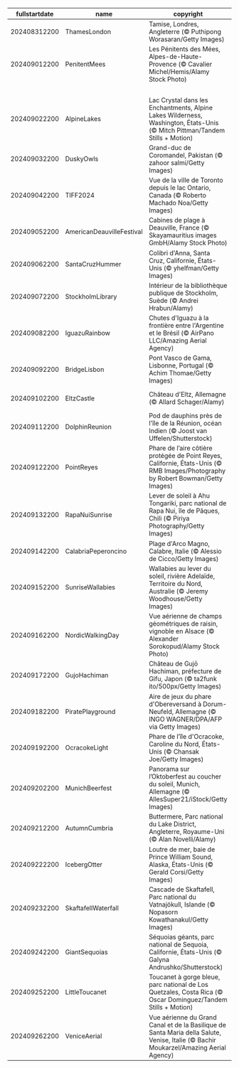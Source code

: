 |fullstartdate|name|copyright|title|image|
|--|--|--|--|--|
202408312200|ThamesLondon|Tamise, Londres, Angleterre (© Puthipong Worasaran/Getty Images)|Au flux de la mémoire britannique|![](/fr-FR/2024/09/202408312200ThamesLondon.jpg)|
202409012200|PenitentMees|Les Pénitents des Mées, Alpes-de-Haute-Provence (© Cavalier Michel/Hemis/Alamy Stock Photo)|Les Géants de la Haute-Provence|![](/fr-FR/2024/09/202409012200PenitentMees.jpg)|
||||![](/fr-FR/2024/09/.jpg)|
202409022200|AlpineLakes|Lac Crystal dans les Enchantments, Alpine Lakes Wilderness, Washington, États-Unis (© Mitch Pittman/Tandem Stills + Motion)|Une beauté intacte comme au premier jour|![](/fr-FR/2024/09/202409022200AlpineLakes.jpg)|
202409032200|DuskyOwls|Grand-duc de Coromandel, Pakistan (© zahoor salmi/Getty Images)|Les seigneurs de la nuit|![](/fr-FR/2024/09/202409032200DuskyOwls.jpg)|
202409042200|TIFF2024|Vue de la ville de Toronto depuis le lac Ontario, Canada (© Roberto Machado Noa/Getty Images)|Clap, moteur, ça tourne !|![](/fr-FR/2024/09/202409042200TIFF2024.jpg)|
202409052200|AmericanDeauvilleFestival|Cabines de plage à Deauville, France (© Skayamauritius images GmbH/Alamy Stock Photo)|Moteur… action !|![](/fr-FR/2024/09/202409052200AmericanDeauvilleFestival.jpg)|
202409062200|SantaCruzHummer|Colibri d'Anna, Santa Cruz, Californie, États-Unis (© yhelfman/Getty Images)|En chantant...|![](/fr-FR/2024/09/202409062200SantaCruzHummer.jpg)|
202409072200|StockholmLibrary|Intérieur de la bibliothèque publique de Stockholm, Suède (© Andrei Hrabun/Alamy)|Un chapitre qui s’écrit ensemble|![](/fr-FR/2024/09/202409072200StockholmLibrary.jpg)|
202409082200|IguazuRainbow|Chutes d'Iguazu à la frontière entre l'Argentine et le Brésil (© AirPano LLC/Amazing Aerial Agency)|Quand les arcs-en-ciel s’en mêlent|![](/fr-FR/2024/09/202409082200IguazuRainbow.jpg)|
202409092200|BridgeLisbon|Pont Vasco de Gama, Lisbonne, Portugal (© Achim Thomae/Getty Images)|De l’horizon à la mer|![](/fr-FR/2024/09/202409092200BridgeLisbon.jpg)|
202409102200|EltzCastle|Château d'Eltz, Allemagne (© Allard Schager/Alamy)|Château d’Eltz, Allemagne|![](/fr-FR/2024/09/202409102200EltzCastle.jpg)|
202409112200|DolphinReunion|Pod de dauphins près de l'île de la Réunion, océan Indien (© Joost van Uffelen/Shutterstock)|Le grand bleu|![](/fr-FR/2024/09/202409112200DolphinReunion.jpg)|
202409122200|PointReyes|Phare de l’aire côtière protégée de Point Reyes, Californie, États-Unis (© RMB Images/Photography by Robert Bowman/Getty Images)|Un havre de paix et de nature|![](/fr-FR/2024/09/202409122200PointReyes.jpg)|
202409132200|RapaNuiSunrise|Lever de soleil à Ahu Tongariki, parc national de Rapa Nui, île de Pâques, Chili (© Piriya Photography/Getty Images)|De bon moaï-tin|![](/fr-FR/2024/09/202409132200RapaNuiSunrise.jpg)|
202409142200|CalabriaPeperoncino|Plage d'Arco Magno, Calabre, Italie (© Alessio de Cicco/Getty Images)|Rouge piment et bleu azur|![](/fr-FR/2024/09/202409142200CalabriaPeperoncino.jpg)|
202409152200|SunriseWallabies|Wallabies au lever du soleil, rivière Adelaïde, Territoire du Nord, Australie (© Jeremy Woodhouse/Getty Images)|Au saut du lit|![](/fr-FR/2024/09/202409152200SunriseWallabies.jpg)|
202409162200|NordicWalkingDay|Vue aérienne de champs géométriques de raisin, vignoble en Alsace (© Alexander Sorokopud/Alamy Stock Photo)|En marche !|![](/fr-FR/2024/09/202409162200NordicWalkingDay.jpg)|
202409172200|GujoHachiman|Château de Gujō Hachiman, préfecture de Gifu, Japon (© ta2funk ito/500px/Getty Images)|Le château dans les nuages|![](/fr-FR/2024/09/202409172200GujoHachiman.jpg)|
202409182200|PiratePlayground|Aire de jeux du phare d'Obereversand à Dorum-Neufeld, Allemagne (© INGO WAGNER/DPA/AFP via Getty Images)|En avant, moussaillons !|![](/fr-FR/2024/09/202409182200PiratePlayground.jpg)|
202409192200|OcracokeLight|Phare de l’île d'Ocracoke, Caroline du Nord, États-Unis (© Chansak Joe/Getty Images)|L'ultime refuge des flibustiers|![](/fr-FR/2024/09/202409192200OcracokeLight.jpg)|
202409202200|MunichBeerfest|Panorama sur l’Oktoberfest au coucher du soleil, Munich, Allemagne (© AllesSuper21/iStock/Getty Images)|Le paradis des lève-chopes !|![](/fr-FR/2024/09/202409202200MunichBeerfest.jpg)|
202409212200|AutumnCumbria|Buttermere, Parc national du Lake District, Angleterre, Royaume-Uni (© Alan Novelli/Alamy)|Symphonie de couleurs automnales|![](/fr-FR/2024/09/202409212200AutumnCumbria.jpg)|
202409222200|IcebergOtter|Loutre de mer, baie de Prince William Sound, Alaska, États-Unis (© Gerald Corsi/Getty Images)|La gardienne des océans|![](/fr-FR/2024/09/202409222200IcebergOtter.jpg)|
202409232200|SkaftafellWaterfall|Cascade de Skaftafell, Parc national du Vatnajökull, Islande  (© Nopasorn Kowathanakul/Getty Images)|La perle islandaise|![](/fr-FR/2024/09/202409232200SkaftafellWaterfall.jpg)|
202409242200|GiantSequoias|Séquoias géants, parc national de Sequoia, Californie, États-Unis (© Galyna Andrushko/Shutterstock)|Le royaume des géants|![](/fr-FR/2024/09/202409242200GiantSequoias.jpg)|
202409252200|LittleToucanet|Toucanet à gorge bleue, parc national de Los Quetzales, Costa Rica (© Oscar Dominguez/Tandem Stills + Motion)|C’est qui le plus beau ?|![](/fr-FR/2024/09/202409252200LittleToucanet.jpg)|
202409262200|VeniceAerial|Vue aérienne du Grand Canal et de la Basilique de Santa Maria della Salute, Venise, Italie (© Bachir Moukarzel/Amazing Aerial Agency)|La ville aux reflets éternels|![](/fr-FR/2024/09/202409262200VeniceAerial.jpg)|
